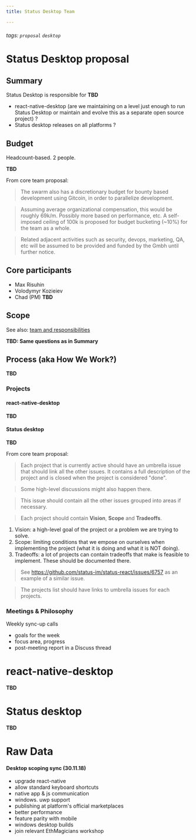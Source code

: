 ```yaml
---
title: Status Desktop Team

---
```

###### tags: `proposal` `desktop`

# Status Desktop proposal

## Summary

Status Desktop is responsible for **TBD**

- react-native-desktop (are we maintaining on a level just enough to run Status Desktop or maintain and evolve this as a separate open source project) ?
- Status desktop releases on all platforms ?

## Budget

Headcount-based. 2 people.

**TBD**

From core team proposal:
>The swarm also has a discretionary budget for bounty based development using Gitcoin, in order to parallelize development.

>Assuming average organizational compensation, this would be roughly 69k/m. Possibly more based on performance, etc.
A self-imposed ceiling of 100k is proposed for budget bucketing (~10%) for the team as a whole.

>Related adjacent activities such as security, devops, marketing, QA, etc will be assumed to be provided and funded by the Gmbh until further notice.


## Core participants

- Max Risuhin
- Volodymyr Kozieiev
- Chad (PM) **TBD**

## Scope

See also: [team and responsibilities](https://notes.status.im/k0xVSu6nRvS5p0UAWV__BA?view)

**TBD: Same questions as in Summary**

## Process (aka How We Work?)

**TBD**

### Projects

#### react-native-desktop
**TBD**

#### Status desktop
**TBD**


From core team proposal:
>Each project that is currently active should have an umbrella issue that should
link all the other issues. It contains a full description of the project and is
closed when the project is considered "done".

>Some high-level discussions might also happen there.

>This issue should contain all the other issues grouped into areas if necessary.

>Each project should contain **Vision**, **Scope** and **Tradeoffs**.
1. Vision: a high-level goal of the project or a problem we are trying to solve.
2. Scope: limiting conditions that we empose on ourselves when implementing the project (what it is doing and what it is NOT doing).
3. Tradeoffs: a lot of projects can contain tradeoffs that make is feasible to implement. These should be documented there.

>See https://github.com/status-im/status-react/issues/6757 as an example of a similar issue.

>The projects list should have links to umbrella issues for each projects.

### Meetings & Philosophy

Weekly sync-up calls
- goals for the week
- focus area, progress
- post-meeting report in a Discuss thread


# react-native-desktop

**TBD**

# Status desktop

**TBD**


# Raw Data

#### Desktop scoping sync (30.11.18)
- upgrade react-native
- allow standard keyboard shortcuts
- native app & js communication
- windows. uwp support
- publishing at platform's official marketplaces
- better performance
- feature parity with mobile
- windows desktop builds
- join relevant EthMagicians workshop
